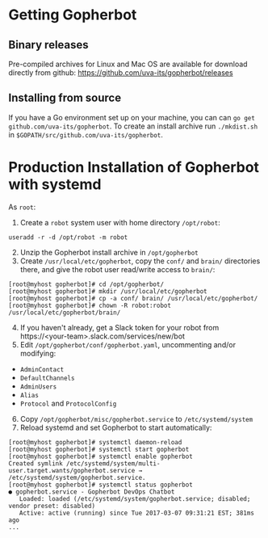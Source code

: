 # Getting Gopherbot

## Binary releases
Pre-compiled archives for Linux and Mac OS are available for download directly from github:
https://github.com/uva-its/gopherbot/releases

## Installing from source
If you have a Go environment set up on your machine, you can can `go get github.com/uva-its/gopherbot`. To create an install archive run `./mkdist.sh` in `$GOPATH/src/github.com/uva-its/gopherbot`.

# Production Installation of Gopherbot with systemd

As `root`:

1. Create a `robot` system user with home directory `/opt/robot`:
```
useradd -r -d /opt/robot -m robot
```
2. Unzip the Gopherbot install archive in `/opt/gopherbot`
3. Create `/usr/local/etc/gopherbot`, copy the `conf/` and `brain/` directories there, and give the robot user read/write access to `brain/`:
```
[root@myhost gopherbot]# cd /opt/gopherbot/
[root@myhost gopherbot]# mkdir /usr/local/etc/gopherbot
[root@myhost gopherbot]# cp -a conf/ brain/ /usr/local/etc/gopherbot/
[root@myhost gopherbot]# chown -R robot:robot /usr/local/etc/gopherbot/brain/
```
4. If you haven't already, get a Slack token for your robot from https://\<your-team\>.slack.com/services/new/bot
5. Edit `/opt/gopherbot/conf/gopherbot.yaml`, uncommenting and/or modifying:
  * `AdminContact`
  * `DefaultChannels`
  * `AdminUsers`
  * `Alias`
  * `Protocol` and `ProtocolConfig`
6. Copy `/opt/gopherbot/misc/gopherbot.service` to `/etc/systemd/system`
7. Reload systemd and set Gopherbot to start automatically:
```
[root@myhost gopherbot]# systemctl daemon-reload
[root@myhost gopherbot]# systemctl start gopherbot
[root@myhost gopherbot]# systemctl enable gopherbot
Created symlink /etc/systemd/system/multi-user.target.wants/gopherbot.service → /etc/systemd/system/gopherbot.service.
[root@myhost gopherbot]# systemctl status gopherbot
● gopherbot.service - Gopherbot DevOps Chatbot
   Loaded: loaded (/etc/systemd/system/gopherbot.service; disabled; vendor preset: disabled)
   Active: active (running) since Tue 2017-03-07 09:31:21 EST; 381ms ago
...
```
